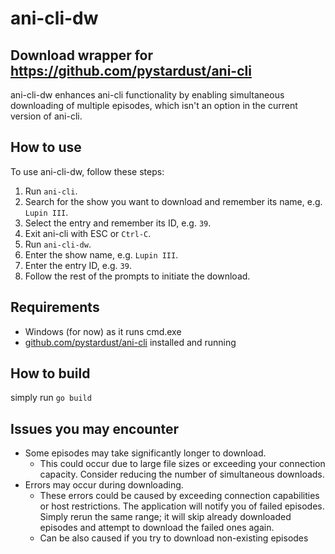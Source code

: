 # ani-cli-dw
## Download wrapper for https://github.com/pystardust/ani-cli
ani-cli-dw enhances ani-cli functionality by enabling simultaneous downloading of multiple episodes, which isn't an option in the current version of ani-cli.

## How to use
To use ani-cli-dw, follow these steps:

1. Run `ani-cli`.
2. Search for the show you want to download and remember its name, e.g. `Lupin III`.
3. Select the entry and remember its ID, e.g. `39`.
4. Exit ani-cli with ESC or `Ctrl-C`.
5. Run `ani-cli-dw`.
6. Enter the show name, e.g. `Lupin III`.
7. Enter the entry ID, e.g. `39`.
8. Follow the rest of the prompts to initiate the download.

## Requirements
- Windows (for now) as it runs cmd.exe  
- [github.com/pystardust/ani-cli](https://github.com/pystardust/ani-cli) installed and running 

## How to build
simply run `go build`

## Issues you may encounter
- Some episodes may take significantly longer to download.
  - This could occur due to large file sizes or exceeding your connection capacity. Consider reducing the number of simultaneous downloads.
- Errors may occur during downloading.
  - These errors could be caused by exceeding connection capabilities or host restrictions. The application will notify you of failed episodes. Simply rerun the same range; it will skip already downloaded episodes and attempt to download the failed ones again.
  - Can be also caused if you try to download non-existing episodes
